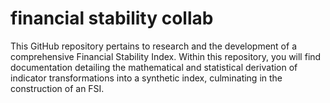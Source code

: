 # financial stability collab

This GitHub repository pertains to research and the development of a comprehensive Financial Stability Index. Within this repository, you will find documentation detailing the mathematical and statistical derivation of indicator transformations into a synthetic index, culminating in the construction of an FSI.







